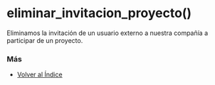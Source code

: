 # eliminar_invitacion_proyecto()

Eliminamos la invitación de un usuario externo a nuestra compañía a participar de un proyecto. 

### Más

  * [Volver al Índice](./index.md)
